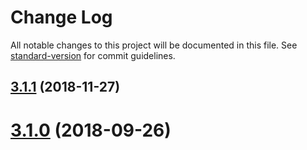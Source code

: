 # Change Log

All notable changes to this project will be documented in this file. See [standard-version](https://github.com/conventional-changelog/standard-version) for commit guidelines.

<a name="3.1.1"></a>
## [3.1.1](https://github.com/darkobits/lolcatjs/compare/v3.1.0...v3.1.1) (2018-11-27)



<a name="3.1.0"></a>
# [3.1.0](https://github.com/darkobits/lolcatjs/compare/v3.0.0...v3.1.0) (2018-09-26)
